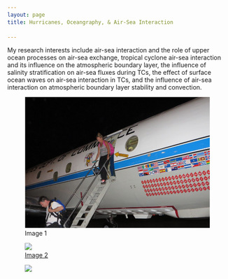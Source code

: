 ```yaml
---
layout: page
title: Hurricanes, Oceangraphy, & Air-Sea Interaction

---
```



My research interests include air-sea interaction and the role of upper ocean processes on air-sea exchange, tropical cyclone air-sea interaction and its influence on the atmospheric boundary layer, the influence of salinity stratification on air-sea fluxes during TCs, the effect of surface ocean waves on air-sea interaction in TCs, and the influence of air-sea interaction on atmospheric boundary layer stability and convection.



<div class="gallery gallery-cols-3">
    <figure>
        <img src="/img/airplane.png">
        <figcaption>Image 1</figcaption>
    </figure>
    <figure>
        <a href="/img/AtSeainstrument.png"><img src="/img/image2.jpg">
        <figcaption>Image 2</figcaption></a>
    </figure>
    <figure>
        <img src="/img/hurricane_waves.png">
    </figure>
</div>
